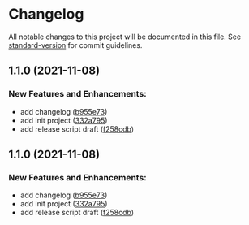 # Changelog

All notable changes to this project will be documented in this file. See [standard-version](https://github.com/conventional-changelog/standard-version) for commit guidelines.

## 1.1.0 (2021-11-08)


### **New Features and Enhancements:**

* add changelog ([b955e73](https://github.com/mwwoda/net-sdk-playground/commit/b955e7368f4799c9f58aea11ad9c8b5b907ed412))
* add init project ([332a795](https://github.com/mwwoda/net-sdk-playground/commit/332a795a5d2a0e5b55ddf0ed8254606a6ef7d25e))
* add release script draft ([f258cdb](https://github.com/mwwoda/net-sdk-playground/commit/f258cdb08a7c736248a6db7c00a83baa436a4088))

## 1.1.0 (2021-11-08)


### **New Features and Enhancements:**

* add changelog ([b955e73](https://github.com/mwwoda/net-sdk-playground/commit/b955e7368f4799c9f58aea11ad9c8b5b907ed412))
* add init project ([332a795](https://github.com/mwwoda/net-sdk-playground/commit/332a795a5d2a0e5b55ddf0ed8254606a6ef7d25e))
* add release script draft ([f258cdb](https://github.com/mwwoda/net-sdk-playground/commit/f258cdb08a7c736248a6db7c00a83baa436a4088))
